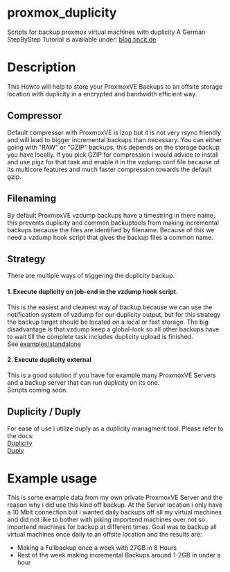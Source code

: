 # proxmox_duplicity
Scripts for backup proxmox virtual machines with duplicity
A German StepByStep Tutorial is available under: [blog.tincit.de](https://blog.tincit.de/series/duplicity-duply-mit-proxmoxve-vzdump/)<br />

# Description
This Howto will help to store your ProxmoxVE Backups to an offsite storage location with duplicity in a encrypted and bandwidth efficient way.

## Compressor
Default compressor with ProxmoxVE is lzop but it is not very rsync friendly and will lead to bigger incremental backups than necessary.
You can either going with "RAW" or "GZIP" backups, this depends on the storage backup you have locally.
If you pick GZIP for compression i would advice to install and use pigz for that task and enable it in the vzdump.conf file because of its multicore features and much faster compression towards the default gzip.

## Filenaming
By default ProxmoxVE vzdump backups have a timestring in there name, this prevents duplicity and common backuptools from making incremental backups because the files are identified by filename.
Because of this we need a vzdump hook script that gives the backup files a common name.

## Strategy
There are multiple ways of triggering the duplicity backup.

#### 1. Execute duplicity on job-end in the vzdump hook script.
This is the easiest and cleanest way of backup because we can use the notification system of vzdump for our duplicity output, but for this strategy the backup target should be located on a local or fast storage.
The big disadvantage is that vzdump keep a global-lock so all other backups have to wait till the complete task includes duplicity upload is finished.<br />
See [examples/standalone](examples/standalone/)

#### 2. Execute duplicity external
This is a good solution if you have for example many ProxmoxVE Servers and a backup server that can run duplicity on its one.<br />
Scripts coming soon.

## Duplicity / Duply
For ease of use i utilize duply as a duplicity managment tool. Please refer to the docs:<br />
[Duplicity](http://duplicity.nongnu.org/)<br />
[Duply](http://duply.net/)

# Example usage
This is some example data from my own private ProxmoxVE Server and the reason why i did use this kind off backup.
At the Server location i only have a 10 Mbit connection but i wanted daily backups off all my virtual machines and did not like to bother with piking importend machines over not so importend machines for backup at different times.
Goal was to backup all virtual machines once daily to an offsite location and the results are:
- Making a Fullbackup once a week with 27GB in 8 Hours
- Rest of the week making incremental Backups around 1-2GB in under a hour
